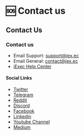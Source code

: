 # 🆘 Contact us

## Contact Us

### Contact us <a href="#contact-us" id="contact-us"></a>

* Email Support: [support@iex.ec](mailto:support@iex.ec)​
* Email General: [contact@iex.ec](mailto:contact@iex.ec)​
* ​[iExec Help Center](https://iexecproject.atlassian.net/servicedesk/customer/portal/4)​​

#### Social Links <a href="#social-links" id="social-links"></a>

* ​[Twitter](https://twitter.com/iEx\_ec)​
* ​[Telegram](https://t.me/iexec\_discussion)​
* ​[Reddit](https://www.reddit.com/r/iexec/)​
* ​[Discord](https://discord.com/invite/pbt9m98wnU)​
* ​[Facebook](https://www.facebook.com/Iex-ec-1164124083643301/)​
* ​[Linkedin](https://www.linkedin.com/company/iex.ec/)​
* ​[Youtube Channel](https://www.youtube.com/channel/UCwWxZWvKVHn3CXnmDooLWtA)​
* ​[Medium](https://medium.com/iex-ec)​
